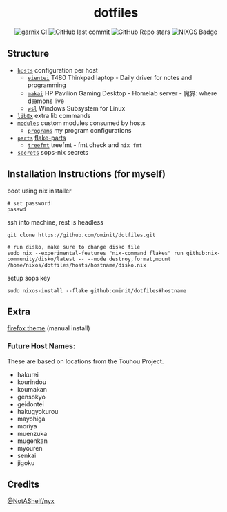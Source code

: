 <h1 align=center>dotfiles</h1>

<div align=center>

[![garnix CI](https://img.shields.io/endpoint?url=https%3A%2F%2Fgarnix.io%2Fapi%2Fbadges%2Fominit%2Fdotfiles%3Fbranch%3Dmain&style=for-the-badge&labelColor=101418&color=a1efd3)](https://garnix.io/repo/ominit/dotfiles)
![GitHub last commit](https://img.shields.io/github/last-commit/ominit/dotfiles?style=for-the-badge&labelColor=101418&color=ffe9aa)
![GitHub Repo stars](https://img.shields.io/github/stars/ominit/dotfiles?style=for-the-badge&labelColor=101418&color=d4bfff)
![NIXOS Badge](https://img.shields.io/badge/NIXOS-wink?style=for-the-badge&logo=nixos&labelColor=101418&color=91ddff)

</div>

## Structure
- [`hosts`](hosts) configuration per host
	- [`eientei`](hosts/eientei) T480 Thinkpad laptop - Daily driver for notes and programming
	- [`makai`](hosts/makai) HP Pavilion Gaming Desktop - Homelab server - 魔界: where dæmons live
	- [`wsl`](hosts/wsl) Windows Subsystem for Linux
- [`libEx`](libEx) extra lib commands
- [`modules`](modules) custom modules consumed by hosts
	- [`programs`](modules/programs) my program configurations
- [`parts`](parts) [flake-parts](https://github.com/hercules-ci/flake-parts)
	- [`treefmt`](parts/treefmt.nix) treefmt - fmt check and `nix fmt`
- [`secrets`](secrets) sops-nix secrets

## Installation Instructions (for myself)
boot using nix installer
```
# set password
passwd
```
ssh into machine, rest is headless
```
git clone https://github.com/ominit/dotfiles.git
```
```
# run disko, make sure to change disko file
sudo nix --experimental-features "nix-command flakes" run github:nix-community/disko/latest -- --mode destroy,format,mount /home/nixos/dotfiles/hosts/hostname/disko.nix
```
setup sops key
```
sudo nixos-install --flake github:ominit/dotfiles#hostname
```

## Extra
[firefox theme](https://color.firefox.com/?theme=XQAAAAJDBAAAAAAAAABBqYhm849SCicxcUcPX38oKRicm6da8pFtMcQD6nrb3hVaZ4ZDQ499FUcwBYu_qLKyYPM65OP_BKJnRyTWOztZCf_gdf3bl23-Qu_hT6RzR_NrESOtjjKyf3_683nvhh8S62Tor-v04OptN9h9c8NJfFqPcdSvGsPmLizW7pgQF0_ebk0RGu8xGE48lM32r9138dqm4pOl5h0uYZiujSZlo7di0-29e-zlpPh21tJ4fEtwrCD_CpAMQcvy8kN2gOR3Sw-VgyIxOMBLGKjRZYcKoyA5VMrlF4NpOaeA4GOSVNq5zoOW6sD5xGRyhRl6BQMl7Nq7dpA_bhfhKSa5IUBrvZ33DghwfiDrN2nlTqn-GpAdr_EoGV2dFYPrLpwSWDo_X_Uo1LHuy9wIv2x15ufs42S2EBYWr1a_TJyJKn42AiBLJ8LZtyX860lW0NeiLa3noUSwdbCmD9NNNhLvh0_d6_712tg5K2Y8FjkHssbwiIEkiewEgNm2mzyEufIcHfQNJxo6c3NmotNqeE8ZfCLMpWivmf-n6diBbu2yUx8vGUUrj58zKzgMWp16YwzDTY4iu4a44D6j8qMzIngQtKLO_-ncm-I) (manual install)

### Future Host Names:
These are based on locations from the Touhou Project.
- hakurei
- kourindou
- koumakan
- gensokyo
- geidontei
- hakugyokurou
- mayohiga
- moriya
- muenzuka
- mugenkan
- myouren
- senkai
- jigoku

## Credits
[@NotAShelf/nyx](https://github.com/NotAShelf/nyx)
